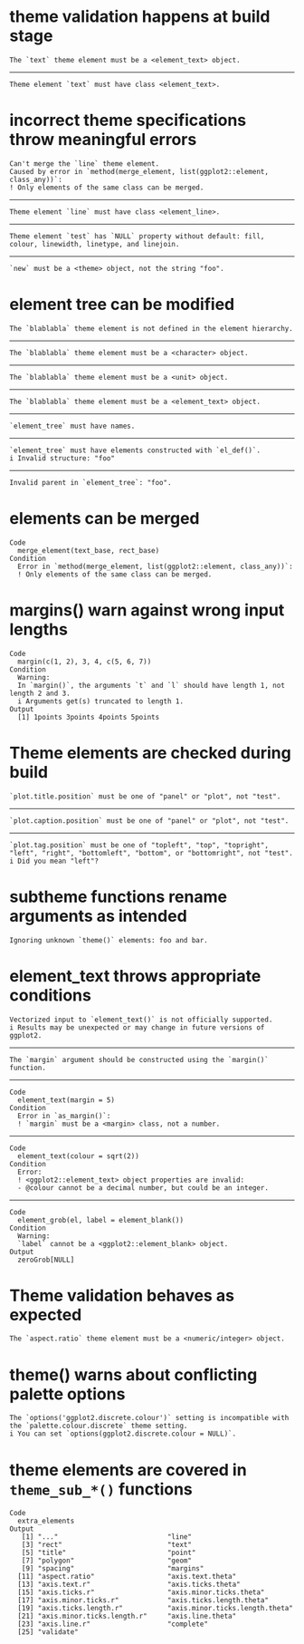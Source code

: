 # theme validation happens at build stage

    The `text` theme element must be a <element_text> object.

---

    Theme element `text` must have class <element_text>.

# incorrect theme specifications throw meaningful errors

    Can't merge the `line` theme element.
    Caused by error in `method(merge_element, list(ggplot2::element, class_any))`:
    ! Only elements of the same class can be merged.

---

    Theme element `line` must have class <element_line>.

---

    Theme element `test` has `NULL` property without default: fill, colour, linewidth, linetype, and linejoin.

---

    `new` must be a <theme> object, not the string "foo".

# element tree can be modified

    The `blablabla` theme element is not defined in the element hierarchy.

---

    The `blablabla` theme element must be a <character> object.

---

    The `blablabla` theme element must be a <unit> object.

---

    The `blablabla` theme element must be a <element_text> object.

---

    `element_tree` must have names.

---

    `element_tree` must have elements constructed with `el_def()`.
    i Invalid structure: "foo"

---

    Invalid parent in `element_tree`: "foo".

# elements can be merged

    Code
      merge_element(text_base, rect_base)
    Condition
      Error in `method(merge_element, list(ggplot2::element, class_any))`:
      ! Only elements of the same class can be merged.

# margins() warn against wrong input lengths

    Code
      margin(c(1, 2), 3, 4, c(5, 6, 7))
    Condition
      Warning:
      In `margin()`, the arguments `t` and `l` should have length 1, not length 2 and 3.
      i Arguments get(s) truncated to length 1.
    Output
      [1] 1points 3points 4points 5points

# Theme elements are checked during build

    `plot.title.position` must be one of "panel" or "plot", not "test".

---

    `plot.caption.position` must be one of "panel" or "plot", not "test".

---

    `plot.tag.position` must be one of "topleft", "top", "topright", "left", "right", "bottomleft", "bottom", or "bottomright", not "test".
    i Did you mean "left"?

# subtheme functions rename arguments as intended

    Ignoring unknown `theme()` elements: foo and bar.

# element_text throws appropriate conditions

    Vectorized input to `element_text()` is not officially supported.
    i Results may be unexpected or may change in future versions of ggplot2.

---

    The `margin` argument should be constructed using the `margin()` function.

---

    Code
      element_text(margin = 5)
    Condition
      Error in `as_margin()`:
      ! `margin` must be a <margin> class, not a number.

---

    Code
      element_text(colour = sqrt(2))
    Condition
      Error:
      ! <ggplot2::element_text> object properties are invalid:
      - @colour cannot be a decimal number, but could be an integer.

---

    Code
      element_grob(el, label = element_blank())
    Condition
      Warning:
      `label` cannot be a <ggplot2::element_blank> object.
    Output
      zeroGrob[NULL] 

# Theme validation behaves as expected

    The `aspect.ratio` theme element must be a <numeric/integer> object.

# theme() warns about conflicting palette options

    The `options('ggplot2.discrete.colour')` setting is incompatible with the `palette.colour.discrete` theme setting.
    i You can set `options(ggplot2.discrete.colour = NULL)`.

# theme elements are covered in `theme_sub_*()` functions

    Code
      extra_elements
    Output
       [1] "..."                           "line"                         
       [3] "rect"                          "text"                         
       [5] "title"                         "point"                        
       [7] "polygon"                       "geom"                         
       [9] "spacing"                       "margins"                      
      [11] "aspect.ratio"                  "axis.text.theta"              
      [13] "axis.text.r"                   "axis.ticks.theta"             
      [15] "axis.ticks.r"                  "axis.minor.ticks.theta"       
      [17] "axis.minor.ticks.r"            "axis.ticks.length.theta"      
      [19] "axis.ticks.length.r"           "axis.minor.ticks.length.theta"
      [21] "axis.minor.ticks.length.r"     "axis.line.theta"              
      [23] "axis.line.r"                   "complete"                     
      [25] "validate"                     

